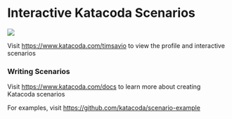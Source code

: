 # Interactive Katacoda Scenarios

[![](http://shields.katacoda.com/katacoda/timsavio/count.svg)](https://www.katacoda.com/timsavio "Get your profile on Katacoda.com")

Visit https://www.katacoda.com/timsavio to view the profile and interactive scenarios

### Writing Scenarios
Visit https://www.katacoda.com/docs to learn more about creating Katacoda scenarios

For examples, visit https://github.com/katacoda/scenario-example
